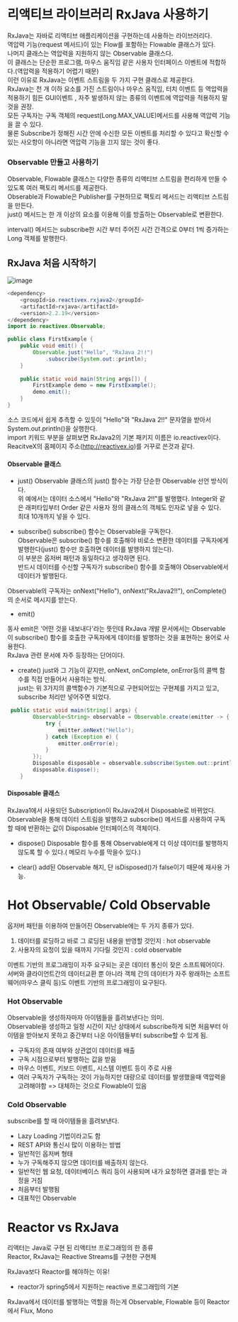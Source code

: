 # 리액티브 라이브러리 RxJava 사용하기
RxJava는 자바로 리액티브 애플리케이션을 구현하는데 사용하는 라이브러리다.  
역압력 기능(request 메서드)이 있는 Flow를 포함하는 Flowable 클래스가 있다.  
나머지 클래스는 역압력을 지원하지 않는 Observable 클래스다.  
이 클래스는 단순한 프로그램, 마우스 움직임 같은 사용자 인터페이스 이벤트에 적합하다.(역압력을 적용하기 어렵기 때문)  
이런 이유로 RxJava는 이벤트 스트림을 두 가지 구현 클래스로 제공한다.  
RxJava는 천 개 이하 요소를 가진 스트림이나 마우스 움직임, 터치 이벤트 등 역압력을 적용하기 힘든 GUI이벤트 , 자주 발생하지 않는 종류의 이벤트에 역압력을 적용하지 말 것을 권장.  
모든 구독자는 구독 객체의 request(Long.MAX_VALUE)메서드를 사용해 역압력 기능을 끌 수 있다.  
물론 Subscribe가 정해진 시간 안에 수신한 모든 이벤트를 처리할 수 있다고 확신할 수 있는 사오항이 아니라면 역압력 기능을 끄지 않는 것이 좋다.  

### Observable 만들고 사용하기
Observable, Flowable 클래스는 다양한 종류의 리액티브 스트림을 편리하게 만들 수 있도록 여러 팩토리 메서드를 제공한다.  
Obserable과 Flowable은 Publisher를 구현하므로 팩토리 메서드는 리액티브 스트림을 만든다.  
just() 메서드는 한 개 이상의 요소를 이용해 이를 방출하는 Observable로 변환한다.  

interval() 메서드는 subscribe한 시간 부터 주어진 시간 간격으로 0부터 1씩 증가하는 Long 객체를 발행한다.  



## RxJava 처음 시작하기
![image](https://user-images.githubusercontent.com/67637716/168542156-50e0efa9-20ed-4de4-ab14-ac0d9f59c7f0.png)  



``` java
<dependency>
    <groupId>io.reactivex.rxjava2</groupId>
    <artifactId>rxjava</artifactId>
    <version>2.2.19</version>
</dependency>
import io.reactivex.Observable;

public class FirstExample {
    public void emit() {
        Observable.just("Hello", "RxJava 2!!")
            .subscribe(System.out::println);
    }
    
    public static void main(String args[]) {
        FirstExample demo = new FirstExample();
        demo.emit();
    }
}
```  
소스 코드에서 쉽게 추측할 수 있듯이 "Hello"와 "RxJava 2!!" 문자열을 받아서 System.out.println()을 실행한다.  
import 키워드 부분을 살펴보면 RxJava2의 기본 패키지 이름은 io.reactivex이다.  
ReacitveX의 홈페이지 주소(http://reactivex.io)를 거꾸로 쓴것과 같다.  


#### Observable 클래스  
 
* just()
Observable 클래스의 just() 함수는 가장 단순한 Observable 선언 방식이다.  
위 예에서는 데이터 소스에서 "Hello"와 "RxJava 2!!"를 발행했다. Integer와 같은 래퍼타입부터 Order 같은 사용자 정의 클래스의 객체도 인자로 넣을 수 있다.  
최대 10개까지 넣을 수 있다.  

* subscribe()
subscribe() 함수는 Observable을 구독한다.  
Observable은 subscribe() 함수를 호출해야 비로소 변환한 데이터를 구독자에게 발행한다(just() 함수만 호출하면 데이터를 발행하지 않는다).  
이 부분은 옵저버 패턴과 동일하다고 생각하면 된다.  
반드시 데이터를 수신할 구독자가 subscribe() 함수를 호출해야 Observable에서 데이터가 발행된다.  

Observable의 구독자는 onNext("Hello"), onNext("RxJava2!!"), onComplete()의 순서로 메시지를 받는다.  


* emit()

동사 emit은 '어떤 것을 내보내다'라는 뜻인데 RxJava 개발 문서에서는 Observable이 subscribe() 함수를 호출한 구독자에게 데이터를 발행하는 것을 표현하는 용어로 사용한다.  
RxJava 관련 문서에 자주 등장하는 단어이다.  

* create()
just와 그 기능이 같지만, onNext, onComplete, onError등의 콜백 함수를 직접 만들어서 사용하는 방식.  
just는 위 3가지의 콜백함수가 기본적으로 구현되어있는 구현체를 가지고 있고, subscribe 처리만 넣어주면 되었다.  

``` java
 public static void main(String[] args) {
        Observable<String> observable = Observable.create(emitter -> {
            try {
                emitter.onNext("Hello");
            } catch (Exception e) {
                emitter.onError(e);
            }
        });
        Disposable disposable = observable.subscribe(System.out::println, Throwable::getStackTrace);
        disposable.dispose();
    }
```  

#### Disposable 클래스
RxJava1에서 사용되던 Subscription이 RxJava2에서 Disposable로 바뀌었다.  
Observable을 통해 데이터 스트림을 발행하고 subscribe() 메서드를 사용하여 구독할 때에 반환하는 값이 Disposable 인터페이스의 객체이다.  

* dispose()
Disposable 함수를 통해 Observable에게 더 이상 데이터를 발행하지 않도록 할 수 있다.( 메모리 누수를 막을수 있다.)  

* clear()
add된 Observable 해지, 단 isDisposed()가 false이기 때문에 재사용 가능.


# Hot Observable/ Cold Observable
옵저버 패턴을 이용하여 만들어진 Observable에는 두 가지 종류가 있다.  
1. 데이터를 로딩하고 바로 그 로딩된 내용을 반영할 것인지 : hot observable
2. 사용자의 요청이 있을 때까지 기다릴 것인지 : cold observable

이벤트 기반의 프로그래밍이 자주 요구되는 곳은 데이터 통신이 잦은 소프트웨어이다.  
서버와 클라이언트간의 데이터교환 뿐 아니라 객체 간의 데이터가 자주 왕래하는 소프트웨어(마우스 클릭 등)도 이벤트 기반의 프로그래밍이 요구된다.  

### Hot Observable
Observable을 생성하자마자 아이템들을 흘려보낸다는 의미.  
Observable을 생성하고 일정 시간이 지난 상태에서 subscribe하게 되면 처음부터 아이템을 받아보지 못하고 중간부터 나온 아이템들부터 subscribe할 수 있게 됨.
* 구독자의 존재 여부와 상관없이 데이터를 배출
* 구독 시점으로부터 발행하는 값을 받음
* 마우스 이벤트, 키보드 이벤트, 시스템 이벤트 등이 주로 사용
* 여러 구독자가 구독하는 것이 가능하지만 대량으로 데이터를 발생했을때 역압력을 고려해야함 => 대체하는 것으로 Flowable이 있음

### Cold Observable
subscribe를 할 때 아이템들을 흘려보낸다.  
* Lazy Loading 기법이라고도 함
* REST API와 통신시 많이 이용하는 방법
* 일반적인 옵저버 형태
* 누가 구독해주지 않으면 데이터를 배출하지 않는다.
* 일반적인 웹 요청, 데이터베이스 쿼리 등이 사용되며 내가 요청하면 결과를 받는 과정을 거침
* 처음부터 발행됨
* 대표적인 Observable


# Reactor vs RxJava
리액터는 Java로 구현 된 리액티브 프로그래밍의 한 종류  
Reactor, RxJava는 Reactive Streams를 구현한 구현체  

RxJava보다 Reactor를 해야하는 이유!  
* reactor가 spring5에서 지원하는 reactive 프로그래밍의 기본  

RxJava에서 데이터를 발행하는 역할을 하는게 Observable, Flowable 등이 Reactor에서 Flux, Mono  




